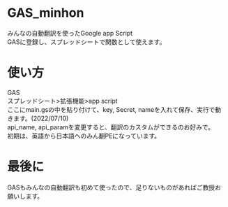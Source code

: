   # GAS_minhon
みんなの自動翻訳を使ったGoogle app Script  
GASに登録し、スプレッドシートで関数として使えます。  

# 使い方
GAS  
スプレッドシート>拡張機能>app script  
ここにmain.gsの中を貼り付けて、key, Secret, nameを入れて保存、実行で動きます。(2022/07/10)  
api_name, api_paramを変更すると、翻訳のカスタムができるのお好みで。  
初期は、英語から日本語へのみん翻PEになっています。  

# 最後に  
GASもみんなの自動翻訳も初めて使ったので、足りないものがあればご教授お願いします。  
